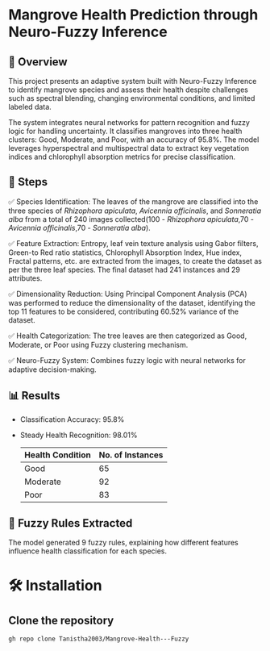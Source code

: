 # Mangrove Health Prediction through Neuro-Fuzzy Inference #

## 📌 Overview  ##

This project presents an adaptive system built with Neuro-Fuzzy Inference to identify mangrove species and assess their health despite challenges such as spectral blending, changing environmental conditions, and limited labeled data.

The system integrates neural networks for pattern recognition and fuzzy logic for handling uncertainty. It classifies mangroves into three health clusters: Good, Moderate, and Poor, with an accuracy of 95.8%. The model leverages hyperspectral and multispectral data to extract key vegetation indices and chlorophyll absorption metrics for precise classification.

## 🌱 Steps  ##

✅ Species Identification: The leaves of the mangrove are classified into the three species of *Rhizophora apiculata*, *Avicennia officinalis*, and *Sonneratia alba* from a 
                           total of 240 images collected(100 - *Rhizophora apiculata*,70 - *Avicennia officinalis*,70 - *Sonneratia alba*). 

✅ Feature Extraction: Entropy, leaf vein texture analysis using Gabor filters, Green-to Red ratio statistics, Chlorophyll Absorption Index, Hue index, Fractal patterns, 
                        etc. are extracted from the images, to create the dataset as per the three leaf species. The final dataset had 241 instances and 29 attributes.

✅ Dimensionality Reduction: Using Principal Component Analysis (PCA) was performed to reduce the dimensionality of the dataset, identifying the top 11 features to be 
                             considered, contributing 60.52% variance of the dataset.

✅ Health Categorization: The tree leaves are then categorized as Good, Moderate, or Poor using Fuzzy clustering mechanism.

✅ Neuro-Fuzzy System: Combines fuzzy logic with neural networks for adaptive decision-making.


## 📊 Results ##

- Classification Accuracy: 95.8%

- Steady Health Recognition: 98.01%

  | Health Condition | No. of Instances |
  | ---------------- | ---------------- |
  | Good             | 65               |
  | Moderate         | 92               |
  | Poor             | 83               |

## 🔹 Fuzzy Rules Extracted ##

The model generated 9 fuzzy rules, explaining how different features influence health classification for each species.

# 🛠 Installation #

## Clone the repository
```bash
gh repo clone Tanistha2003/Mangrove-Health---Fuzzy
```

